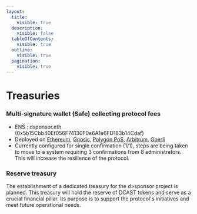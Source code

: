 ```yaml
---
layout:
  title:
    visible: true
  description:
    visible: false
  tableOfContents:
    visible: true
  outline:
    visible: true
  pagination:
    visible: true
---
```


# Treasuries

### Multi-signature wallet (Safe) collecting protocol fees&#x20;

* ENS : dsponsor.eth (0x5b15Cbb40Ef056F74130F0e6A1e6FD183b14Cdaf)
* Deployed on [Ethereum](https://app.safe.global/home?safe=eth:0x5b15Cbb40Ef056F74130F0e6A1e6FD183b14Cdaf), [Gnosis](https://app.safe.global/home?safe=gno:0x5b15Cbb40Ef056F74130F0e6A1e6FD183b14Cdaf), [Polygon PoS](https://app.safe.global/home?safe=matic:0x5b15Cbb40Ef056F74130F0e6A1e6FD183b14Cdaf), [Arbitrum](https://app.safe.global/home?safe=arb1:0x5b15Cbb40Ef056F74130F0e6A1e6FD183b14Cdaf), [Goerli](https://app.safe.global/home?safe=gor:0x5b15Cbb40Ef056F74130F0e6A1e6FD183b14Cdaf)
* Currently configured for single confirmation (1/1), steps are being taken to move to a system requiring 3 confirmations from 8 administrators. This will increase the resilience of the protocol.

### Reserve treasury

The establishment of a dedicated treasury for the d>sponsor project is planned. This treasury will hold the reserve of DCAST tokens and serve as a crucial financial pillar. Its purpose is to support the protocol's initiatives and meet future operational needs.

